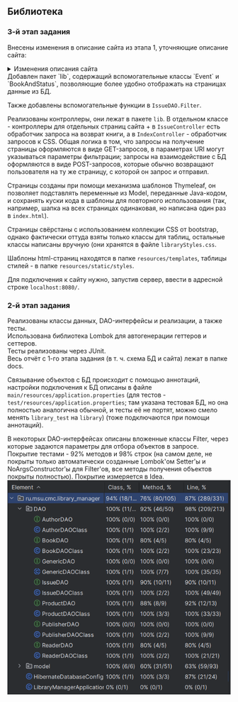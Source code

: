## Библиотека
### 3-й этап задания
Внесены изменения в описание сайта из этапа 1, уточняющие описание сайта:  
<details>
<summary>Изменения описания сайта</summary>  

- переход на "Выдать книгу" со страницы "Книги" удалён, аналогичный переход введёт со страницы "Список экземпляров книги"  

- в описание страницы "Читатели" добавлена возможность отфильтровать  

- в описание страницы "Читатель" добавлена возможность перейти на страницу экземпляра книги или на страницу книг с фильтром по названию  

- в описание страницы "Книги" добавлена возможность фильтрации по ISBN и удаления книги  

- в описание страницы "Список экземпляров книги" добавлена возможность перехода на страницу выдачи некого экземпляра или возврата его в библиотеку, а также на страницу книг с фильтром по тому же автору или издательству  

- в описание страницы "Экземпляр книги" добавлена возможность вернуть экземпляр в библиотеку и перейти на страницу читателя, книги или на страницу книг с фильтром по тому же автору или издательству  

- в описание страницы "История" добавлена возможность переходить по ссылкам из таблицы на страницы читателя и экземпляра книги, а также на страницу книг с фильтром по названию и читателей с фильтром по имени  

</details>
Добавлен пакет `lib`, содержащий вспомогательные классы `Event` и `BookAndStatus`, позволяющие более удобно отображать на страницах данные из БД.
  
Также добавлены вспомогательные функции в `IssueDAO.Filter`.  
  
Реализованы контроллеры, они лежат в пакете `lib`. В отдельном классе - контроллеры для отдельных страниц сайта + в `IssueController` есть обработчик запроса на возврат книги, а в `IndexController` - обработчик запросов к CSS. Общая логика в том, что запросы на получение страницы оформляются в виде GET-запросов, в параметрах URI могут указываться параметры фильтрации; запросы на взаимодействие с БД оформляются в виде POST-запросов, которые обычно возвращают пользователя на ту же страницу, с которой он запрос и отправил.  

Страницы созданы при помощи механизма шаблонов Thymeleaf, он позволяет подставлять переменные из Model, переданные Java-кодом, и сохранять куски кода в шаблоны для повторного использования (так, например, шапка на всех страницах одинаковая, но написана один раз в `index.html`).  
  
Страницы свёрстаны с использованием коллекции CSS от bootstrap, однако фактически оттуда взяты только классы для таблиц, остальные классы написаны вручную (они хранятся в файле `libraryStyles.css`.  
  
Шаблоны html-страниц находятся в папке `resources/templates`, таблицы стилей - в папке `resources/static/styles`.  
  
Для подключения к сайту нужно, запустив сервер, ввести в адресной строке `localhost:8080/`.
### 2-й этап задания
Реализованы классы данных, DAO-интерфейсы и реализации, а также тесты.  
Использована библиотека Lombok для автогенерации геттеров и сеттеров.  
Тесты реализованы через JUnit.  
Весь отчёт с 1-го этапа задания (в т. ч. схема БД и сайта) лежат в папке docs.  

Связывание объектов с БД происходит с помощью аннотаций, настройки подключения к БД описаны в файле ``main/resources/application.properties`` (для тестов - ``test/resources/application.properties``; там указана тестовая БД, но она полностью аналогична обычной, и тесты её не портят, можно смело менять ``library_test`` на ``library``) (тоже подключаются при помощи аннотаций).  

В некоторых DAO-интерфейсах описаны вложенные классы Filter, через которые задаются параметры для отбора объектов в запросе. Покрытие тестами - 92% методов и 98% строк (на самом деле, не покрыты только автоматически созданные Lombok'ом Setter'ы и NoArgsConstructor'ы для Filter'ов, все методы получения объектов покрыты полностью). Покрытие измеряется в Idea.  
![Покрытие](/docs/test_coverage.png)